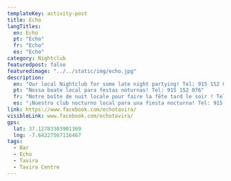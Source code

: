 ```yaml
---
templateKey: activity-post
title: Echo
langTitles:
  en: Echo 
  pt: "Echo"
  fr: "Echo"
  es: "Echo"
category: Nightclub
featuredpost: false
featuredimage: "../../static/img/echo.jpg"
description: 
  en: "Our local Nightclub for some late night partying! Tel: 915 152 076"
  pt: "Nossa boate local para festas noturnas! Tel: 915 152 076"
  fr: "Notre boîte de nuit locale pour faire la fête tard le soir ! Tel: 915 152 076"
  es: "¡Nuestro club nocturno local para una fiesta nocturna! Tel: 915 152 076"
link: https://www.facebook.com/echotavira/
visibleLink: www.facebook.com/echotavira/
gps:
  lat: 37.12783303901369
  lng: -7.64227567116467
tags:
  - Bar
  - Echo
  - Tavira
  - Tavira Centre
---
```


